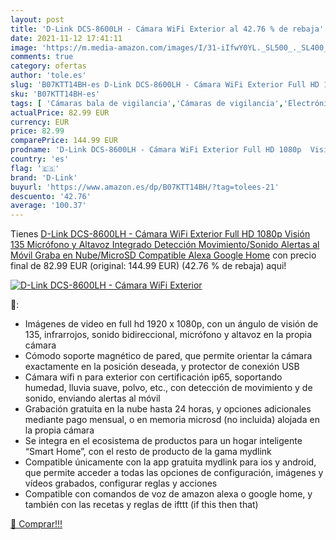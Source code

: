 ```yaml
---
layout: post
title: 'D-Link DCS-8600LH - Cámara WiFi Exterior al 42.76 % de rebaja'
date: 2021-11-12 17:41:11
image: 'https://m.media-amazon.com/images/I/31-iIfwY0YL._SL500_._SL400_.jpg'
comments: true
category: ofertas
author: 'tole.es'
slug: 'B07KTT14BH-es D-Link DCS-8600LH - Cámara WiFi Exterior Full HD 1080p...'
sku: 'B07KTT14BH-es'
tags: [ 'Cámaras bala de vigilancia','Cámaras de vigilancia','Electrónica','Fotografía y videocámaras','alexa','d-link','google','home', ]
actualPrice: 82.99 EUR
currency: EUR
price: 82.99
comparePrice: 144.99 EUR
prodname: 'D-Link DCS-8600LH - Cámara WiFi Exterior Full HD 1080p  Visión 135  Micrófono y Altavoz Integrado  Detección Movimiento/Sonido  Alertas al Móvil  Graba en Nube/MicroSD  Compatible Alexa  Google Home'
country: 'es'
flag: '🇪🇸'
brand: 'D-Link'
buyurl: 'https://www.amazon.es/dp/B07KTT14BH/?tag=tolees-21'
descuento: '42.76'
average: '100.37'
---
```


Tienes [D-Link DCS-8600LH - Cámara WiFi Exterior Full HD 1080p  Visión 135  Micrófono y Altavoz Integrado  Detección Movimiento/Sonido  Alertas al Móvil  Graba en Nube/MicroSD  Compatible Alexa  Google Home](https://www.amazon.es/dp/B07KTT14BH/?tag=tolees-21) con precio final de  82.99 EUR (original: 144.99 EUR) (42.76 %  de rebaja) aqui!

[![D-Link DCS-8600LH - Cámara WiFi Exterior](https://m.media-amazon.com/images/I/31-iIfwY0YL._SL500_._SL400_.jpg)](https://www.amazon.es/dp/B07KTT14BH/?tag=tolees-21)

🔎:

- Imágenes de video en full hd 1920 x 1080p, con un ángulo de visión de 135, infrarrojos, sonido bidireccional, micrófono y altavoz en la propia cámara
- Cómodo soporte magnético de pared, que permite orientar la cámara exactamente en la posición deseada, y protector de conexión USB
- Cámara wifi n para exterior con certificación ip65, soportando humedad, lluvia suave, polvo, etc., con detección de movimiento y de sonido, enviando alertas al móvil
- Grabación gratuita en la nube hasta 24 horas, y opciones adicionales mediante pago mensual, o en memoria microsd (no incluida) alojada en la propia cámara
- Se integra en el ecosistema de productos para un hogar inteligente “Smart Home”, con el resto de producto de la gama mydlink
- Compatible únicamente con la app gratuita mydlink para ios y android, que permite acceder a todas las opciones de configuración, imágenes y vídeos grabados, configurar reglas y acciones
- Compatible con comandos de voz de amazon alexa o google home, y también con las recetas y reglas de ifttt (if this then that)

[🛒 Comprar!!!](https://www.amazon.es/dp/B07KTT14BH/?tag=tolees-21)

